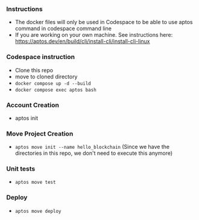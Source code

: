 ### Instructions
- The docker files will only be used in Codespace to be able to use aptos command in codespace command line
- If you are working on your own machine. See instructions here: https://aptos.dev/en/build/cli/install-cli/install-cli-linux

### Codespace instruction
- Clone this repo
- move to cloned directory
- `docker compose up -d --build`
- `docker compose exec aptos bash`

### Account Creation
- aptos init

### Move Project Creation
- `aptos move init --name hello_blockchain` (Since we have the directories in this repo, we don't need to execute this anymore)

### Unit tests
- `aptos move test`

### Deploy
- `aptos move deploy`

